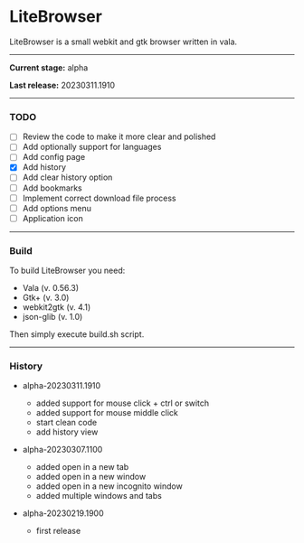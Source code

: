 # LiteBrowser

LiteBrowser is a small webkit and gtk browser written in vala.

---

**Current stage:** alpha

**Last release:** 20230311.1910

---
### TODO

- [ ] Review the code to make it more clear and polished
- [ ] Add optionally support for languages
- [ ] Add config page
- [X] Add history
- [ ] Add clear history option
- [ ] Add bookmarks
- [ ] Implement correct download file process
- [ ] Add options menu
- [ ] Application icon

---
### Build

To build LiteBrowser you need:

- Vala (v. 0.56.3)
- Gtk+ (v. 3.0)
- webkit2gtk (v. 4.1)
- json-glib (v. 1.0)

Then simply execute build.sh script.

---
### History

- alpha-20230311.1910
    - added support for mouse click + ctrl or switch
    - added support for mouse middle click
    - start clean code
    - add history view

- alpha-20230307.1100
    - added open in a new tab
    - added open in a new window
    - added open in a new incognito window
    - added multiple windows and tabs

- alpha-20230219.1900
    - first release